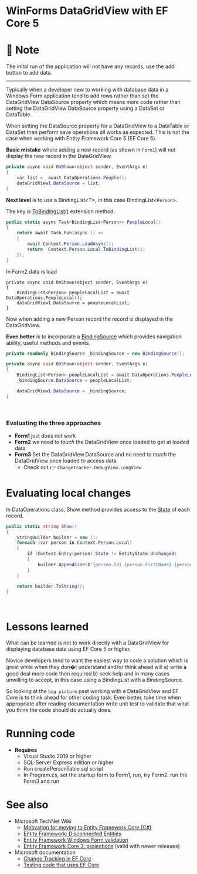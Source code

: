 # WinForms DataGridView with EF Core 5


# :trident: Note 

The inital run of the application will not have any records, use the add button to add data.

---

Typically when a developer new to working with database data in a Windows Form application tend to add rows rather than set the DataGridView DataSource property which means more code rather than setting the DataGridView DataSource property using a DataSet or DataTable.

When setting the DataSource property for a DataGridView to a DataTable or DataSet then perform save operations all works as expected. This is not the case when working with Entity Framework Core 5 (EF Core 5).

**Basic mistake** where adding a new record (as shown in `Form1`) will not display the new record in the DataGridView.

```csharp
private async void OnShown(object sender, EventArgs e)
{
    var list =  await DataOperations.People();
    dataGridView1.DataSource = list;
}
```

**Next level** is to use a BindingList&lt;T&gt;, in this case BindingList&lt;`Person`&gt;.

The key is [ToBindingList()](https://docs.microsoft.com/en-us/dotnet/api/microsoft.entityframeworkcore.observablecollectionextensions.tobindinglist?view=efcore-5.0) extension method.

```csharp
public static async Task<BindingList<Person>> PeopleLocal()
{
    return await Task.Run(async () =>
    {
        await Context.Person.LoadAsync();
        return  Context.Person.Local.ToBindingList();
    });
}
```

In Form2 data is load

```sharp
private async void OnShown(object sender, EventArgs e)
{
    BindingList<Person> peopleLocalList = await DataOperations.PeopleLocal();
    dataGridView1.DataSource = peopleLocalList;
}
```

Now when adding a new Person record the record is displayed in the DataGridView.

**Even better** is to incorporate a [BindingSource](https://docs.microsoft.com/en-us/dotnet/api/system.windows.forms.bindingsource?view=net-5.0) which provides navigation ability, useful methods and events.

```csharp
private readonly BindingSource _bindingSource = new BindingSource();

private async void OnShown(object sender, EventArgs e)
{
    BindingList<Person> peopleLocalList = await DataOperations.PeopleLocal();
    _bindingSource.DataSource = peopleLocalList;

    dataGridView1.DataSource = _bindingSource;
}
```
</br>

### Evaluating the three approaches

- **Form1** just does not work
- **Form2** we need to *touch* the DataGridView once loaded to get at loaded data
- **Form3** Set the DataGridView.DataSource and no need to *touch* the DataGridView once loaded to access data.
  - Check out :point_right: `ChangeTracker.DebugView.LongView`

# Evaluating local changes

In DataOperations class, Show method provides access to the [State](https://docs.microsoft.com/en-us/dotnet/api/microsoft.entityframeworkcore.entitystate?view=efcore-5.0) of each record.

```csharp
public static string Show()
{
    StringBuilder builder = new ();
    foreach (var person in Context.Person.Local)
    {
        if (Context.Entry(person).State != EntityState.Unchanged)
        {
            builder.AppendLine($"{person.Id} {person.FirstName} {person.LastName} {Context.Entry(person).State}");
        }
    }

    return builder.ToString();
}
```

</br>

# Lessons learned

What can be learned is not to work directly with a DataGridView for displaying database data using EF Core 5 or higher.

Novice developers tend to want the easiest way to code a solution which is great while when they don�t understand and/or think ahead will a) write a good deal more code then required b) seek help and in many cases unwilling to accept, in this case using a BindingList with a BindingSource.

So looking at the `big picture` past working with a DataGridView and EF Core is to think ahead for other coding task. Even better, take time when appropriate after reading documentation write unit test to validate that what you think the code should do actually does.

# Running code

- **Requires**
  - Visual Studio 2019 or higher
  - SQL-Server Express edition or higher
  - Run createPersonTable.sql script
  - In Program.cs, set the startup form to Form1, run, try Form2, run the Form3 and run


# See also

- Microsoft TechNet Wiki 
  - [Motivation for moving to Entity Framework Core (C#)](https://social.technet.microsoft.com/wiki/contents/articles/53996.motivation-for-moving-to-entity-framework-core-c.aspx)
  - [Entity Framework: Disconnected Entities](https://social.technet.microsoft.com/wiki/contents/articles/53180.entity-framework-disconnected-entities.aspx)
  - [Entity Framework Windows Form validation](https://social.technet.microsoft.com/wiki/contents/articles/53201.entity-framework-windows-form-validation.aspx)
  - [Entity Framework Core 3: projections](https://social.technet.microsoft.com/wiki/contents/articles/53881.entity-framework-core-3-projections.aspx) (valid with newer releases)
- Microsoft documentation
  - [Change Tracking in EF Core](https://docs.microsoft.com/en-us/ef/core/change-tracking/)
  - [Testing code that uses EF Core](https://docs.microsoft.com/en-us/ef/core/testing/)


